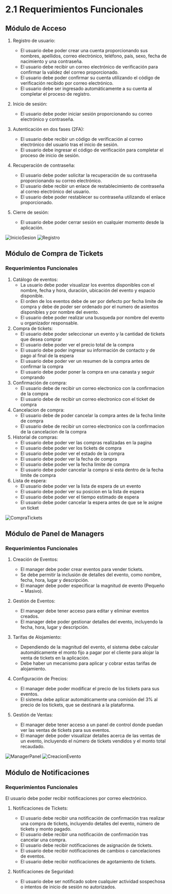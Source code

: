 # 2.1 Requerimientos Funcionales

## Módulo de Acceso

1. Registro de usuario:
    * El usuario debe poder crear una cuenta proporcionando sus nombres, apellidos, correo electrónico, teléfono, país, sexo, fecha de nacimiento y una contraseña.
    * El usuario debe recibir un correo electrónico de verificación para confirmar la validez del correo proporcionado.
    * El usuario debe poder confirmar su cuenta utilizando el código de verificación recibido por correo electrónico.
    * El usuario debe ser ingresado automáticamente a su cuenta al completar el proceso de registro.

2. Inicio de sesión:
    * El usuario debe poder iniciar sesión proporcionando su correo electrónico y contraseña.

3. Autenticación en dos fases (2FA):
    * El usuario debe recibir un código de verificación al correo electrónico del usuario tras el inicio de sesión.
    * El usuario debe ingresar el código de verificación para completar el proceso de inicio de sesión.

4. Recuperación de contraseña:
    * El usuario debe poder solicitar la recuperación de su contraseña proporcionando su correo electrónico.
    * El usuario debe recibir un enlace de restablecimiento de contraseña al correo electrónico del usuario.
    * El usuario debe poder restablecer su contraseña utilizando el enlace proporcionado.

5. Cierre de sesión:
    * El usuario debe poder cerrar sesión en cualquier momento desde la aplicación.

![InicioSesion](/s01-Grupo3-MusicFest/Proyecto/Imagenes/Pre/inicio_sesion.jpg)
![Registro](/s01-Grupo3-MusicFest/Proyecto/Imagenes/Pre/registro.jpg)

## Módulo de Compra de Tickets

### Requerimientos Funcionales

1. Catálogo de eventos:
    * La usuario debe poder visualizar los eventos disponibles con el nombre, fecha y hora, duración, ubicación del evento y espacio disponible.
    * El orden de los eventos debe de ser por defecto por fecha limite de compra y debe de poder ser ordenado por el numero de asientos disponibles y por nombre del evento.
    * El usuario debe poder realizar una busqueda por nombre del evento u organizador responsable.
2. Compra de tickets:
    * El usuario debe poder seleccionar un evento y la cantidad de tickets que desea comprar
    * El usuario debe poder ver el precio total de la compra
    * El usuario debe poder ingresar su información de contacto y de pago al final de la espera
    * El usuario debe poder ver un resumen de la compra antes de confirmar la compra
    * El usuario debe poder poner la compra en una canasta y seguir comprando
3. Confirmación de compra:
    * El usuario debe de recibir un correo electronico con la confirmacion de la compra
    * El usuario debe de recibir un correo electronico con el ticket de compra
4. Cancelacion de compra:
    * El usuario debe de poder cancelar la compra antes de la fecha limite de compra
    * El usuario debe de recibir un correo electronico con la confirmacion de la cancelacion de la compra
5. Historial de compras:
    * El usuario debe poder ver las compras realizadas en la pagina
    * El usuario debe poder ver los tickets de compra
    * El usuario debe poder ver el estado de la compra
    * El usuario debe poder ver la fecha de compra
    * El usuario debe poder ver la fecha limite de compra
    * El usuario debe poder cancelar la compra si esta dentro de la fecha limite de compra
6. Lista de espera:
    * El usuario debe poder ver la lista de espera de un evento
    * El usuario debe poder ver su posicion en la lista de espera
    * El usuario debe poder ver el tiempo estimado de espera
    * El usuario debe poder cancelar la espera antes de que se le asigne un ticket

![CompraTickets](/s01-Grupo3-MusicFest/Proyecto/Imagenes/Pre/compra_tickets.png)

## Módulo de Panel de Managers

### Requerimientos Funcionales

1.	Creación de Eventos:
    * El manager debe poder crear eventos para vender tickets.
    * Se debe permitir la inclusión de detalles del evento, como nombre, fecha, hora, lugar y descripción.
    * El manager debe poder especificar la magnitud de evento (Pequeño ~ Masivo).

2.	Gestión de Eventos:
    * El manager debe tener acceso para editar y eliminar eventos creados.
    * El manager debe poder gestionar detalles del evento, incluyendo la fecha, hora, lugar y descripción.

3.	Tarifas de Alojamiento:
    * Dependiendo de la magnitud del evento, el sistema debe calcular automáticamente el monto fijo a pagar por el cliente para alojar la venta de tickets en la aplicación.
    * Debe haber un mecanismo para aplicar y cobrar estas tarifas de alojamiento.

4.	Configuración de Precios:
    * El manager debe poder modificar el precio de los tickets para sus eventos.
    * El sistema debe aplicar automáticamente una comisión del 3% al precio de los tickets, que se destinará a la plataforma.

5.	Gestión de Ventas:
    * El manager debe tener acceso a un panel de control donde puedan ver las ventas de tickets para sus eventos.
    * El manager debe poder visualizar detalles acerca de las ventas de un evento, incluyendo el número de tickets vendidos y el monto total recaudado.

![ManagerPanel](/s01-Grupo3-MusicFest/Proyecto/Imagenes/Pre/manager_panel.png)
![CreacionEvento](/s01-Grupo3-MusicFest/Proyecto/Imagenes/Pre/creacion_evento.png)

## Módulo de Notificaciones

### Requerimientos Funcionales

El usuario debe poder recibir notificaciones por correo electrónico.

1. Notificaciones de Tickets:
    * El usuario debe recibir una notificación de confirmación tras realizar una compra de tickets, incluyendo detalles del evento, número de tickets y monto pagado.
    * El usuario debe recibir una notificación de confirmación tras cancelar una compra.
    * El usuario debe recibir notificaciones de asignación de tickets.
    * El usuario debe recibir notificaciones de cambios o cancelaciones de eventos.
    * El usuario debe recibir notificaciones de agotamiento de tickets.

2. Notificaciones de Seguridad:
    * El usuario debe ser notificado sobre cualquier actividad sospechosa o intentos de inicio de sesión no autorizados.
